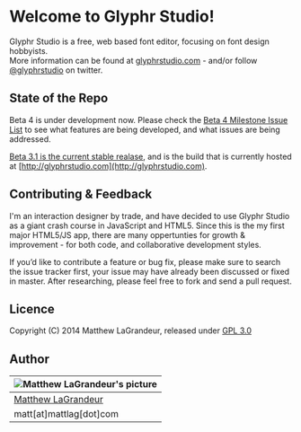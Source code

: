 # Welcome to Glyphr Studio!

Glyphr Studio is a free, web based font editor, focusing on font design hobbyists.  
More information can be found at [glyphrstudio.com](http://glyphrstudio.com) - and/or follow [@glyphrstudio](https://twitter.com/glyphrstudio) on twitter.

## State of the Repo

Beta 4 is under development now.  Please check the [Beta 4 Milestone Issue List](https://github.com/mattlag/GLYPHR/issues?milestone=3&state=open) to see what features are being developed, and what issues are being addressed.

[Beta 3.1 is the current stable realase](https://github.com/mattlag/GLYPHR/releases/tag/v0.3.1.dev), and is the build that is currently hosted at [http://glyphrstudio.com](http://glyphrstudio.com).  


## Contributing & Feedback

I'm an interaction designer by trade, and have decided to use Glyphr Studio as a giant crash course in JavaScript and HTML5.  Since this is the my first major HTML5/JS app, there are many oppertunties for growth & improvement - for both code, and collaborative development styles.

If you’d like to contribute a feature or bug fix, please make sure to search the issue tracker first, your issue may have already been discussed or fixed in master.  After researching, please feel free to fork and send a pull request.



## Licence

Copyright (C) 2014 Matthew LaGrandeur, released under [GPL 3.0](https://github.com/mattlag/GLYPHR/blob/master/_LICENSE-gpl-3.0.txt)

## Author

| ![Matthew LaGrandeur's picture](https://1.gravatar.com/avatar/f6f7b963adc54db7e713d7bd5f4903ec?s=70) |
|---|
| [Matthew LaGrandeur](http://mattlag.com/) |
| matt[at]mattlag[dot]com |



